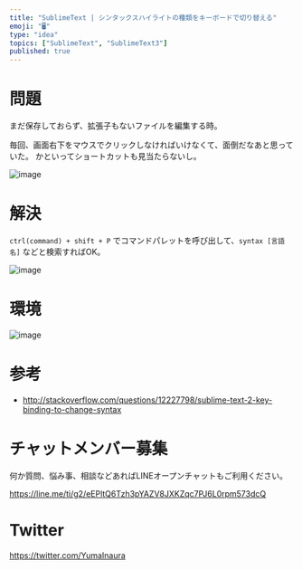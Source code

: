 ```yaml
---
title: "SublimeText | シンタックスハイライトの種類をキーボードで切り替える"
emoji: "🖥"
type: "idea"
topics: ["SublimeText", "SublimeText3"]
published: true
---
```


# 問題

まだ保存しておらず、拡張子もないファイルを編集する時。

毎回、画面右下をマウスでクリックしなければいけなくて、面倒だなあと思っていた。
かといってショートカットも見当たらないし。

![image](https://qiita-image-store.s3.amazonaws.com/0/89618/37ca9ae8-a33e-2536-6a14-2d39149643d0.png)

# 解決

`ctrl(command) + shift + P` でコマンドパレットを呼び出して、`syntax [言語名]` などと検索すればOK。

![image](https://qiita-image-store.s3.amazonaws.com/0/89618/a40c2c3a-4679-dae2-4a39-55a1e0ad9559.png)

# 環境

![image](https://qiita-image-store.s3.amazonaws.com/0/89618/1f81b5b8-2e57-03c8-7266-294193ec63c6.png)

# 参考

- http://stackoverflow.com/questions/12227798/sublime-text-2-key-binding-to-change-syntax








<!-- Update From Qiita API -->

# チャットメンバー募集


何か質問、悩み事、相談などあればLINEオープンチャットもご利用ください。

https://line.me/ti/g2/eEPltQ6Tzh3pYAZV8JXKZqc7PJ6L0rpm573dcQ





# Twitter


https://twitter.com/YumaInaura


<!-- Update From Qiita API -->


